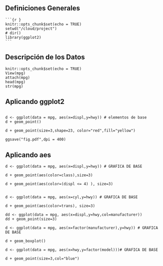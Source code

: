 ## Definiciones Generales

    ```{r }
    knitr::opts_chunk$set(echo = TRUE)
    setwd("/cloud/project")
    # dir()
    library(ggplot2)
    ```

## Descripción de los Datos

```{r }
knitr::opts_chunk$set(echo = TRUE)
View(mpg) 
attach(mpg)
head(mpg)
str(mpg)
```

## Aplicando ggplot2

```{r}

d <- ggplot(data = mpg, aes(x=displ,y=hwy)) # elementos de base
d + geom_point()

d + geom_point(size=3,shape=23, color="red",fill="yellow")

ggsave("fig.pdf",dpi = 400)
```

## Aplicando aes

```{r}
d <- ggplot(data = mpg, aes(x=displ,y=hwy)) # GRAFICA DE BASE

d + geom_point(aes(color=class),size=3)

d + geom_point(aes(color=(displ <= 4) ), size=3)
    
```


```{r}
d <- ggplot(data = mpg, aes(x=cyl,y=hwy)) # GRAFICA DE BASE

d + geom_point(aes(color=trans), size=3)

dd <- ggplot(data = mpg, aes(x=displ,y=hwy,col=manufacturer))
dd + geom_point(size=3)
```


```{r}
d <- ggplot(data = mpg, aes(x=factor(manufacturer),y=hwy)) # GRAFICA DE BASE

d + geom_boxplot()

```


```{r}
d <- ggplot(data = mpg, aes(x=hwy,y=factor(model)))# GRAFICA DE BASE

d + geom_point(size=3,col="blue")

```
